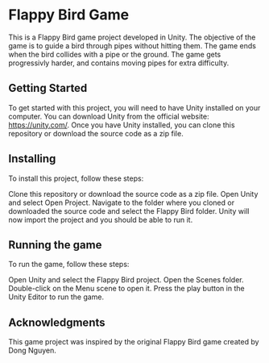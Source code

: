 # Flappy Bird Game
This is a Flappy Bird game project developed in Unity. The objective of the game is to guide a bird through pipes without hitting them. The game ends when the bird collides with a pipe or the ground. The game gets progressivly harder, and contains moving pipes for extra difficulty.

## Getting Started
To get started with this project, you will need to have Unity installed on your computer. You can download Unity from the official website: https://unity.com/. Once you have Unity installed, you can clone this repository or download the source code as a zip file.

## Installing
To install this project, follow these steps:

Clone this repository or download the source code as a zip file.
Open Unity and select Open Project.
Navigate to the folder where you cloned or downloaded the source code and select the Flappy Bird folder.
Unity will now import the project and you should be able to run it.
## Running the game
To run the game, follow these steps:

Open Unity and select the Flappy Bird project.
Open the Scenes folder.
Double-click on the Menu scene to open it.
Press the play button in the Unity Editor to run the game.


## Acknowledgments
This game project was inspired by the original Flappy Bird game created by Dong Nguyen.
